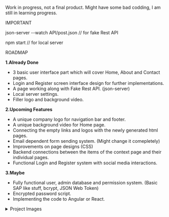 Work in progress, not a final product. Might have some bad codding, I am still in learning progress.

IMPORTANT

json-server --watch API/post.json // for fake Rest API

npm start // for local server



ROADMAP

**1.Already Done**

+ 3 basic user interface part which will cover Home, About and Contact pages. 
+ Login and Register screen interface design for further implementations.
+ A page working along with Fake Rest API. (json-server)
+ Local server settings.
+ Filler logo and background video.

**2.Upcoming Features**

- A unique company logo for navigation bar and footer.
- A unique background video for Home page.
- Connecting the empty links and logos with the newly generated html pages.
- Email dependent form sending system. (Might change it comepletely)
- Improvements on page designs (CSS)
- Backend connections between the items of the context page and their individual pages.
- Functional Login and Register system with social media interactions.

**3.Maybe**

- Fully functional user, admin database and permission system. (Basic SAP like stuff, bcrypt, JSON Web Token)
- Encrypted password script.
- Implementing the code to Angular or React.

<details>
 <summary>Project Images</summary>
  
![Home](https://user-images.githubusercontent.com/32496821/204044545-338c3169-6eb2-4eef-87b7-7c4426dec73d.png)
![About](https://user-images.githubusercontent.com/32496821/204044553-cb28a5eb-3f9e-4f0c-b832-4c51949b4cd4.png)
![Context](https://user-images.githubusercontent.com/32496821/204044593-87a78923-940c-4c18-bb58-55f87bfb5aa3.png)
![Contact](https://user-images.githubusercontent.com/32496821/204044558-c5bdcee0-a1ba-4ca7-b562-a04dee2fb2e2.png)
![Login](https://user-images.githubusercontent.com/32496821/204044600-a3d5a196-f66f-4a08-b692-cf4268213ef7.png)
![Register](https://user-images.githubusercontent.com/32496821/204044611-b0d1d898-cde0-4f50-8ebb-93c1f833cda6.png)

</details>



